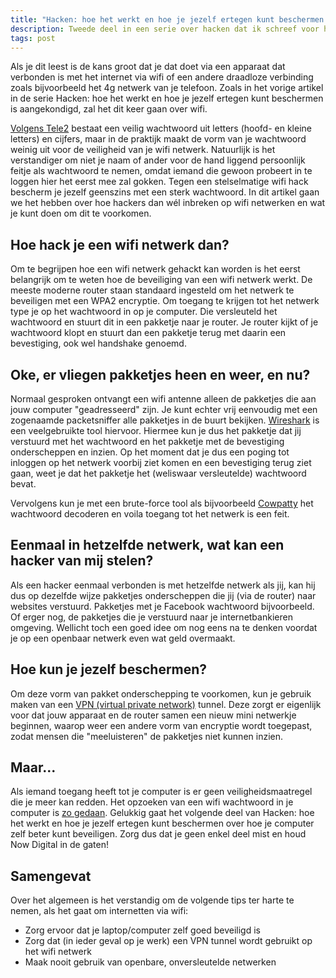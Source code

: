 ```yaml
---
title: "Hacken: hoe het werkt en hoe je jezelf ertegen kunt beschermen deel 2"
description: Tweede deel in een serie over hacken dat ik schreef voor het blog van Incentro. Dit artikel werd op [de site van Incentro](https://www.incentro.com/nl/blog/hacken-hoe-het-werkt-en-hoe-je-jezelf-ertegen-kunt-beschermen-deel-2/) gepubliceerd.
tags: post
---
```

Als je dit leest is de kans groot dat je dat doet via een apparaat dat verbonden is met het internet via wifi of een andere draadloze verbinding zoals bijvoorbeeld het 4g netwerk van je telefoon. Zoals in het vorige artikel in de serie Hacken: hoe het werkt en hoe je jezelf ertegen kunt beschermen is aangekondigd, zal het dit keer gaan over wifi.

[Volgens Tele2](https://www.tele2.nl/klantenservice/thuis/internet/davolink-wifi-instellen/ "Tele2 over wachtwoorden") bestaat een veilig wachtwoord uit letters (hoofd- en kleine letters) en cijfers, maar in de praktijk maakt de vorm van je wachtwoord weinig uit voor de veiligheid van je wifi netwerk. Natuurlijk is het verstandiger om niet je naam of ander voor de hand liggend persoonlijk feitje als wachtwoord te nemen, omdat iemand die gewoon probeert in te loggen hier het eerst mee zal gokken. Tegen een stelselmatige wifi hack bescherm je jezelf geenszins met een sterk wachtwoord. In dit artikel gaan we het hebben over hoe hackers dan wél inbreken op wifi netwerken en wat je kunt doen om dit te voorkomen.

## Hoe hack je een wifi netwerk dan?
Om te begrijpen hoe een wifi netwerk gehackt kan worden is het eerst belangrijk om te weten hoe de beveiliging van een wifi netwerk werkt. De meeste moderne router staan standaard ingesteld om het netwerk te beveiligen met een WPA2 encryptie. Om toegang te krijgen tot het netwerk type je op het wachtwoord in op je computer. Die versleuteld het wachtwoord en stuurt dit in een pakketje naar je router. Je router kijkt of je wachtwoord klopt en stuurt dan een pakketje terug met daarin een bevestiging, ook wel handshake genoemd.

## Oke, er vliegen pakketjes heen en weer, en nu?
Normaal gesproken ontvangt een wifi antenne alleen de pakketjes die aan jouw computer "geadresseerd" zijn. Je kunt echter vrij eenvoudig met een zogenaamde packetsniffer alle pakketjes in de buurt bekijken. [Wireshark](https://www.wireshark.org/ "Officiele website van Wireshark") is een veelgebruikte tool hiervoor. Hiermee kun je dus het pakketje dat jij verstuurd met het wachtwoord en het pakketje met de bevestiging onderscheppen en inzien. Op het moment dat je dus een poging tot inloggen op het netwerk voorbij ziet komen en een bevestiging terug ziet gaan, weet je dat het pakketje het (weliswaar versleutelde) wachtwoord bevat.

Vervolgens kun je met een brute-force tool als bijvoorbeeld [Cowpatty](http://www.willhackforsushi.com/?page_id=50 "Artikel op Will Hack for Sushi over Cowpatty") het wachtwoord decoderen en voila toegang tot het netwerk is een feit.

## Eenmaal in hetzelfde netwerk, wat kan een hacker van mij stelen?
Als een hacker eenmaal verbonden is met hetzelfde netwerk als jij, kan hij dus op dezelfde wijze pakketjes onderscheppen die jij (via de router) naar websites verstuurd. Pakketjes met je Facebook wachtwoord bijvoorbeeld. Of erger nog, de pakketjes die je verstuurd naar je internetbankieren omgeving. Wellicht toch een goed idee om nog eens na te denken voordat je op een openbaar netwerk even wat geld overmaakt.

## Hoe kun je jezelf beschermen?
Om deze vorm van pakket onderschepping te voorkomen, kun je gebruik maken van een [VPN (virtual private network)](http://www.makeuseof.com/tag/vpn-tunnel-set/ "Artikel met uitleg over VPN op Make Use Of") tunnel. Deze zorgt er eigenlijk voor dat jouw apparaat en de router samen een nieuw mini netwerkje beginnen, waarop weer een andere vorm van encryptie wordt toegepast, zodat mensen die "meeluisteren" de pakketjes niet kunnen inzien.

## Maar...
Als iemand toegang heeft tot je computer is er geen veiligheidsmaatregel die je meer kan redden. Het opzoeken van een wifi wachtwoord in je computer is [zo gedaan](https://www.microsoft.com/surface/nl-nl/support/networking-and-connectivity/how-to-find-your-wireless-network-password?os=windows-10 "Artikel van Microsoft over het achterhalen van Wifi wachtwoorden."). Gelukkig gaat het volgende deel van Hacken: hoe het werkt en hoe je jezelf ertegen kunt beschermen over hoe je computer zelf beter kunt beveiligen. Zorg dus dat je geen enkel deel mist en houd Now Digital in de gaten!

## Samengevat
Over het algemeen is het verstandig om de volgende tips ter harte te nemen, als het gaat om internetten via wifi:

- Zorg ervoor dat je laptop/computer zelf goed beveiligd is
- Zorg dat (in ieder geval op je werk) een VPN tunnel wordt gebruikt op het wifi netwerk
- Maak nooit gebruik van openbare, onversleutelde netwerken
